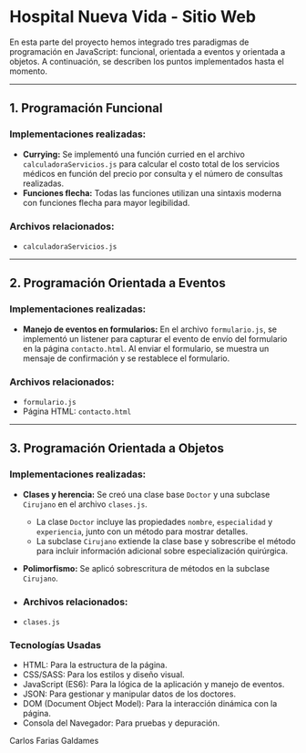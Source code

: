 # Hospital Nueva Vida - Sitio Web

En esta parte del proyecto hemos integrado tres paradigmas de programación en JavaScript: funcional, orientada a eventos y orientada a objetos. A continuación, se describen los puntos implementados hasta el momento.

---

## 1. Programación Funcional
### Implementaciones realizadas:
- **Currying:** Se implementó una función curried en el archivo `calculadoraServicios.js` para calcular el costo total de los servicios médicos en función del precio por consulta y el número de consultas realizadas.
- **Funciones flecha:** Todas las funciones utilizan una sintaxis moderna con funciones flecha para mayor legibilidad.

### Archivos relacionados:
- `calculadoraServicios.js`

---

## 2. Programación Orientada a Eventos
### Implementaciones realizadas:
- **Manejo de eventos en formularios:** En el archivo `formulario.js`, se implementó un listener para capturar el evento de envío del formulario en la página `contacto.html`. Al enviar el formulario, se muestra un mensaje de confirmación y se restablece el formulario.

### Archivos relacionados:
- `formulario.js`
- Página HTML: `contacto.html`

---

## 3. Programación Orientada a Objetos
### Implementaciones realizadas:
- **Clases y herencia:** Se creó una clase base `Doctor` y una subclase `Cirujano` en el archivo `clases.js`. 
  - La clase `Doctor` incluye las propiedades `nombre`, `especialidad` y `experiencia`, junto con un método para mostrar detalles.
  - La subclase `Cirujano` extiende la clase base y sobrescribe el método para incluir información adicional sobre especialización quirúrgica.
- **Polimorfismo:** Se aplicó sobrescritura de métodos en la subclase `Cirujano`.

- ### Archivos relacionados:
- `clases.js`




### **Tecnologías Usadas**

- HTML: Para la estructura de la página.
- CSS/SASS: Para los estilos y diseño visual.
- JavaScript (ES6): Para la lógica de la aplicación y manejo de eventos.
- JSON: Para gestionar y manipular datos de los doctores.
- DOM (Document Object Model): Para la interacción dinámica con la página.
- Consola del Navegador: Para pruebas y depuración.

Carlos Farias Galdames





